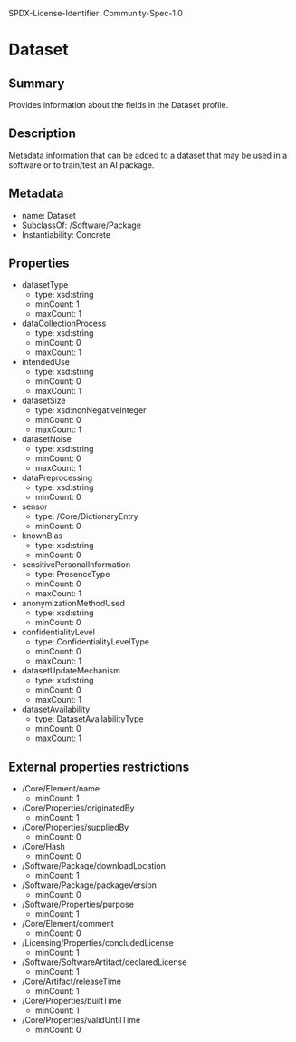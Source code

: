 SPDX-License-Identifier: Community-Spec-1.0

# Dataset

## Summary

Provides information about the fields in the Dataset profile.

## Description

Metadata information that can be added to a dataset that may be used in a software or to train/test an AI package.

## Metadata

- name: Dataset
- SubclassOf: /Software/Package
- Instantiability: Concrete

## Properties

- datasetType
  - type: xsd:string
  - minCount: 1
  - maxCount: 1
- dataCollectionProcess
  - type: xsd:string
  - minCount: 0
  - maxCount: 1
- intendedUse
  - type: xsd:string
  - minCount: 0
  - maxCount: 1
- datasetSize
  - type: xsd:nonNegativeInteger
  - minCount: 0
  - maxCount: 1
- datasetNoise
  - type: xsd:string
  - minCount: 0
  - maxCount: 1
- dataPreprocessing
  - type: xsd:string
  - minCount: 0
- sensor
  - type: /Core/DictionaryEntry
  - minCount: 0
- knownBias
  - type: xsd:string
  - minCount: 0
- sensitivePersonalInformation
  - type: PresenceType
  - minCount: 0
  - maxCount: 1
- anonymizationMethodUsed
  - type: xsd:string
  - minCount: 0
- confidentialityLevel
  - type: ConfidentialityLevelType
  - minCount: 0
  - maxCount: 1
- datasetUpdateMechanism
  - type: xsd:string
  - minCount: 0
  - maxCount: 1
- datasetAvailability
  - type: DatasetAvailabilityType
  - minCount: 0
  - maxCount: 1

## External properties restrictions

- /Core/Element/name
  - minCount: 1
- /Core/Properties/originatedBy
  - minCount: 1
- /Core/Properties/suppliedBy
  - minCount: 0
- /Core/Hash
  - minCount: 0
- /Software/Package/downloadLocation
  - minCount: 1
- /Software/Package/packageVersion
  - minCount: 0
- /Software/Properties/purpose
  - minCount: 1
- /Core/Element/comment
  - minCount: 0
- /Licensing/Properties/concludedLicense
  - minCount: 1
- /Software/SoftwareArtifact/declaredLicense
  - minCount: 1
- /Core/Artifact/releaseTime
  - minCount: 1
- /Core/Properties/builtTime
  - minCount: 1
- /Core/Properties/validUntilTime
  - minCount: 0
